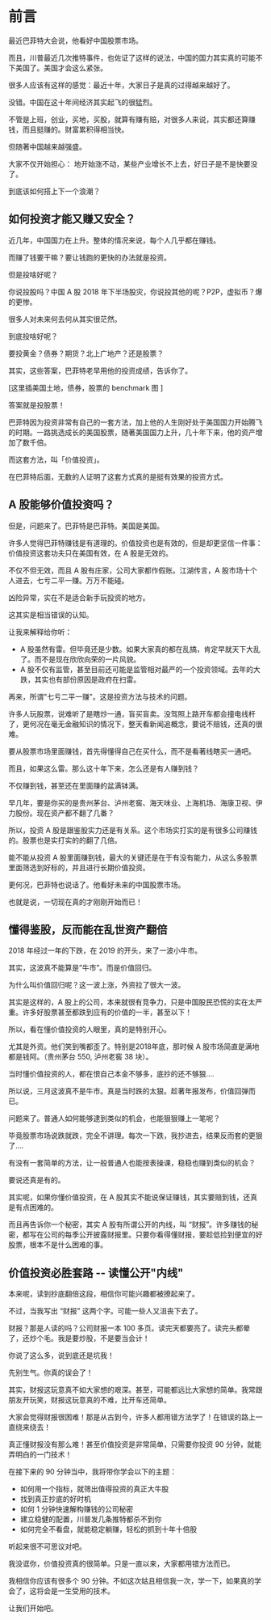 # 前言

最近巴菲特大会说，他看好中国股票市场。

而且，川普最近几次推特事件，也佐证了这样的说法，中国的国力其实真的可能不下美国了。美国才会这么紧张。

很多人应该有这样的感觉：最近十年，大家日子是真的过得越来越好了。

没错。中国在这十年间经济其实起飞的很猛烈。

不管是上班，创业，买地，买股，就算有赚有赔，对很多人来说，其实都还算赚钱，而且挺赚的。财富累积得相当快。

但随著中国越来越强盛。

大家不仅开始担心： 地开始涨不动，某些产业增长不上去，好日子是不是快要没了。

到底该如何搭上下一个浪潮？

## 如何投资才能又赚又安全？

近几年，中国国力在上升。整体的情况来说，每个人几乎都在赚钱。

而赚了钱要干嘛？要让钱跑的更快的办法就是投资。

但是投啥好呢？

你说投股吗？中国 A 股 2018 年下半场股灾，你说投其他的呢？P2P，虚拟币？爆的更惨。

很多人对未来何去何从其实很茫然。

到底投啥好呢？

要投黄金？债券？期货？北上广地产？还是股票？

其实，这些答案，巴菲特老早用他的投资成绩，告诉你了。

[这里插美国土地，债券，股票的 benchmark 图 ]

答案就是投股票！

巴菲特因为投资非常有自己的一套方法，加上他的人生刚好处于美国国力开始腾飞的时期。一路挑选成长的美国股票，随著美国国力上升，几十年下来，他的资产增加了数千倍。

而这套方法，叫「价值投资」。

在巴菲特后面，无数的人证明了这套方式真的是挺有效果的投资方式。

## A 股能够价值投资吗？

但是，问题来了。巴菲特是巴菲特。美国是美国。

许多人觉得巴菲特赚钱是有道理的。价值投资也是有效的，但是却更坚信一件事：价值投资这套功夫只在美国有效，在 A 股是无效的。

不仅不但无效，而且 A 股有庄家，公司大家都作假账。江湖传言，A 股市场十个人进去，七亏二平一赚。万万不能碰。

凶险异常，实在不是适合新手玩投资的地方。

这其实是相当错误的认知。

让我来解释给你听：

- A 股虽然有雷。但毕竟还是少数。如果大家真的都在乱搞，肯定早就天下大乱了。而不是现在欣欣向荣的一片风貌。
- A 股不仅有监管，甚至目前还可能是监管相对最严的一个投资领域。去年的大跌，其实也有部份原因是政府在扫雷。

再来，所谓"七亏二平一赚"。这是投资方法与技术的问题。

许多人玩股票，说难听了是瞎炒一通，盲买盲卖。没驾照上路开车都会撞电线杆了，更何况在毫无金融知识的情况下，整天看新闻追概念，要说不赔钱，还真的很难。

要从股票市场里面赚钱，首先得懂得自己在买什么，而不是看著线瞎买一通吧。

而且，如果这么雷。那么这十年下来，怎么还是有人赚到钱？

不仅赚到钱，甚至还在里面赚的盆满钵满。

早几年，要是你买的是贵州茅台、泸州老窖、海天味业、上海机场、海康卫视、伊力股份。现在资产都不翻了几番？

所以，投资 A 股是跟鉴股实力还是有关系。这个市场实打实的是有很多公司赚钱的。股票也是实打实的的翻了几倍。

能不能从投资 A 股里面赚到钱，最大的关键还是在于有没有能力，从这么多股票里面筛选到好标的，并且进行长期价值投资。

更何况，巴菲特也说话了。他看好未来的中国股票市场。

也就是说，一切现在真的才刚刚开始而已！

## 懂得鉴股，反而能在乱世资产翻倍

2018 年经过一年的下跌，在 2019 的开头，来了一波小牛市。

其实，这波真不能算是”牛市”。而是价值回归。

为什么叫价值回归呢？这一波上涨，外资拉了很大一波。

其实是这样的，A 股上的公司，本来就很有竞争力，只是中国股民恐慌的实在太严重。许多好股票甚至都跌到应有的价值的一半，甚至以下！

所以，看在懂价值投资的人眼里，真的是特别开心。

尤其是外资。他们笑到嘴都歪了。特别是2018年底，那时候 A 股市场简直是满地都是钱阿。（贵州茅台 550, 泸州老窖 38 块）。

当时懂价值投资的人，都在恨自己本金不够多，底抄的还不够狠….

所以说，三月这波真不是牛市。真是当时跌的太狠。趁著年报发布，价值回弹而已。

问题来了。普通人如何能够逮到类似的机会，也能狠狠赚上一笔呢？

毕竟股票市场说跌就跌，完全不讲理。每次一下跌，我抄进去，结果反而套的更狠了….

有没有一套简单的方法，让一般普通人也能按表操课，稳稳也赚到类似的机会？

要说还真是有的。

其实呢，如果你懂价值投资，在 A 股其实不能说保证赚钱，其实要赔到钱，还真是有点困难的。

而且再告诉你一个秘密，其实 A 股有所谓公开的内线，叫 “财报”。许多赚钱的秘密，都写在公司的每季公开披露财报里。只要你看得懂财报，要趁低捡到便宜的好股票，根本不是什么困难的事。

## 价值投资必胜套路 -- 读懂公开"内线"

本来呢，读到抄底翻倍这段，相信你可能兴趣都被撩起来了。

不过，当我写出 “财报” 这两个字。可能一些人又沮丧下去了。

财报？那是人读的吗？公司财报一本 100 多页。读完天都要亮了。读完头都晕了，还炒个毛。我是要炒股，不是要当会计！

你说了这么多，说到底还是坑我！

先别生气。你真的误会了！

其实，财报这玩意真不如大家想的艰深。甚至，可能都远比大家想的简单。我常跟朋友开玩笑，财报这玩意真的不难，比开车还简单。

大家会觉得财报很困难！那是从古到今，许多人都用错方法学了！在错误的路上一直绕来绕去！

真正懂财报没有那么难！甚至价值投资是非常简单，只需要你投资 90 分钟，就能弄明白的一门技术！

在接下来的 90 分钟当中，我将带你学会以下的主题：

* 如何用一个指标，就筛出值得投资的真正大牛股
* 找到真正抄底的好时机
* 如何 1 分钟快速解构赚钱的公司秘密
* 建立稳健的配置，川普发几条推特都杀不到你
* 如何完全不看盘，就能稳定躺赚，轻松的抓到十年十倍股

听起来很不可思议对吧。

我没诓你，价值投资真的很简单。只是一直以来，大家都用错方法而已。

我相信你应该有很多个 90 分钟。不如这次姑且相信我一次，学一下，如果真的学会了，这将会是一生受用的技术。

让我们开始吧。

